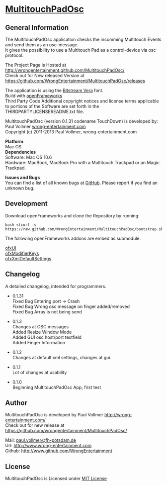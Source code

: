 # [MultitouchPadOsc](http://wrongentertainment.github.io/MultitouchPadOsc/)  
  
## General Information  
The MultitouchPadOsc application checks the incomming Multitouch Events and send them as an osc-message.  
It gives the possibility to use a Multitouch Pad as a control-device via osc protocol.  
  
The Project Page is Hosted at http://wrongentertainment.github.com/MultitouchPadOsc/  
Check out for New released Version at https://github.com/WrongEntertainment/MultitouchPadOsc/releases  
  
The application is using the [Bitstream Vera](http://ftp.gnome.org/pub/GNOME/sources/ttf-bitstream-vera/1.10/) font.  
Build with [openFrameworks](http://www.openframeworks.cc)  
Third Party Code Additional copyright notices and license terms applicable to portions of the Software are set forth in the THIRDPARTYLICENSEREADME.txt file.  
  
  
MultitouchPadOsc (version 0.1.31 codename TouchDown) is developed by:  
Paul Vollmer [wrong-entertainment.com](http://wrong-entertainment.com)  
Copyright (c) 2011-2013 Paul Vollmer, wrong-entertainment.com  
  

**Platform**  
Mac OS  
**Dependencies**  
Software: Mac OS 10.6  
Hardware: MacBook, MacBook Pro with a Multitouch Trackpad or an Magic Trackpad.
  
**Issues and Bugs**  
You can find a list of all known bugs at [GitHub](https://github.com/wrongentertainment/multitouchpadosc/issues). Please report if you find an unknown bug.  
  
  
## Development  
Download openFrameworks and clone the Repository by running:

    bash <(curl -s https://raw.github.com/WrongEntertainment/MultitouchPadOsc/bootstrap.sh)

The following openFrameworks addons are embed as submodule.  

[ofxUI](https://github.com/rezaali/ofxUI)  
[ofxModifierKeys](https://github.com/satoruhiga/ofxModifierKeys)  
[ofxXmlDefaultSettings](https://github.com/wrongentertainment/ofxXmlDefaultSettings)  
  
  
## Changelog  
A detailed changelog, intended for programmers.  
  
- 0.1.31  
Fixed Bug Entering port -> Crash  
Fixed Bug Wrong osc message on finger added/removed  
Fixed Bug Array is not being send  
  
- 0.1.3  
Changes at OSC messages  
Added Resize Window Mode  
Added GUI osc host/port textfield  
Added Finger Information  
  
- 0.1.2  
Changes at default xml settings, changes at gui.  
  
- 0.1.1  
Lot of changes at usability  
  
- 0.1.0  
Beginning MultitouchPadOsc App, first test  
  
  
## Author
MultitouchPadOsc is developed by Paul Vollmer http://wrong-entertainment.com/  
Check out for new release at https://github.com/wrongentertainment/MultitouchPadOsc/  
  
Mail: paul.vollmer@fh-potsdam.de  
Url: http://www.wrong-entertainment.com  
Github: http://www.github.com/WrongEntertainment  
  
  
## License  
MultitouchPadOsc is Licensed under [MIT License](http://wrong-entertainment.mit-license.org/)  
